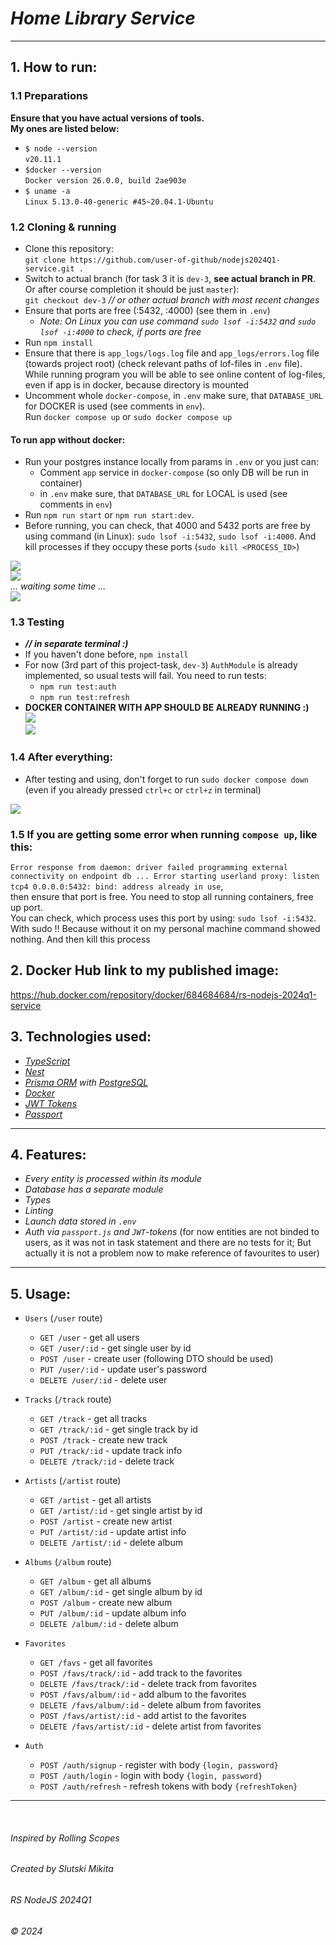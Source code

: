 # _Home Library Service_
___
## 1. How to run:
### 1.1 Preparations  
__Ensure that you have actual versions of tools.__  
__My ones are listed below:__  
- `$ node --version`  
`v20.11.1`
- `$docker --version`  
`Docker version 26.0.0, build 2ae903e`    
- `$ uname -a`  
`Linux 5.13.0-40-generic #45~20.04.1-Ubuntu`

### 1.2 Cloning & running 
- Clone this repository:   
`git clone https://github.com/user-of-github/nodejs2024Q1-service.git .`
- Switch to actual branch (for task 3 it is `dev-3`, __see actual branch in PR__. Or after course completion it should be just `master`):  
`git checkout dev-3` _// or other actual branch with most recent changes_  
- Ensure that ports are free (:5432, :4000) (see them in `.env`)
  - _Note: On Linux you can use command `sudo lsof -i:5432` and `sudo lsof -i:4000` to check, if ports are free_
- Run `npm install`  
- Ensure that there is `app_logs/logs.log` file and `app_logs/errors.log` file (towards project root) (check relevant paths of lof-files in `.env` file). While running program you will be able to see online content of log-files, even if app is in docker, because directory is mounted  
- Uncomment whole `docker-compose`, in `.env` make sure, that `DATABASE_URL` for DOCKER is used (see comments in `env`).  
Run `docker compose up` or `sudo docker compose up`
#### To run app without docker:  
- Run your postgres instance locally from params in `.env` or you just can:  
  - Comment `app` service in `docker-compose` (so only DB will be run in container)
  - in `.env` make sure, that `DATABASE_URL` for LOCAL is used (see comments in `env`)
- Run `npm run start` or `npm run start:dev`.
- Before running, you can check, that 4000 and 5432 ports are free by using command (in Linux): `sudo lsof -i:5432`, `sudo lsof -i:4000`. And kill processes if they occupy these ports (`sudo kill <PROCESS_ID>`)  

![](./demo-for-readme/Screenshot%20from%202024-03-24%2022-59-31.png)  
![](./demo-for-readme/Screenshot%20from%202024-03-24%2023-00-44.png)    
_... waiting some time ..._  
![](./demo-for-readme/Screenshot%20from%202024-03-24%2023-02-40.png)   

### 1.3 Testing
- **_// in separate terminal :)_**
- If you haven't done before, `npm install`    
- For now (3rd part of this project-task, `dev-3`) `AuthModule` is already implemented, so usual tests will fail. You need to run tests:
  - `npm run test:auth`  
  - `npm run test:refresh`  
- __DOCKER CONTAINER WITH APP SHOULD BE ALREADY RUNNING :)__    
  ![](./demo-for-readme/Screenshot%20from%202024-03-31%2018-29-35.png)  
  ![](./demo-for-readme/Screenshot%20from%202024-03-31%2018-30-00.png)  

### 1.4 After everything:  
- After testing and using, don't forget to run `sudo docker compose down` (even if you already pressed `ctrl+c` or `ctrl+z` in terminal)
  
![](./demo-for-readme/Screenshot%20from%202024-03-25%2020-33-34.png)  

### 1.5 If you are getting some error when running `compose up`, like this:
`Error response from daemon: driver failed programming external connectivity on endpoint db ...
Error starting userland proxy: listen tcp4 0.0.0.0:5432: bind: address already in use`,  
then ensure that port is free. You need to stop all running containers, free up port.  
You can check, which process uses this port by using: `sudo lsof -i:5432`. With sudo !! Because without it on my personal machine command showed nothing. And then kill this process

## 2. Docker Hub link to my published image:  
https://hub.docker.com/repository/docker/684684684/rs-nodejs-2024q1-service  

## 3. Technologies used:

* _[TypeScript](https://www.typescriptlang.org/)_
* _[Nest](https://nestjs.com/)_  
* _[Prisma ORM](https://www.prisma.io/) with [PostgreSQL](https://www.postgresql.org/)_ 
* _[Docker](https://www.docker.com/)_  
* _[JWT Tokens](https://jwt.io/)_  
* _[Passport](https://www.passportjs.org/)_

___  

## 4. Features:

* _Every entity is processed within its module_
* _Database has a separate module_
* _Types_
* _Linting_  
* _Launch data stored in `.env`_  
* _Auth via `passport.js` and `JWT`-tokens_ (for now entities are not binded to users, as it was not in task statement and there are no tests for it; But actually it is not a problem now to make reference of favourites to user)

___  

## 5. Usage:

* `Users` (`/user` route)
    * `GET /user` - get all users
    * `GET /user/:id` - get single user by id
    * `POST /user` - create user (following DTO should be used)
    * `PUT /user/:id` - update user's password
    * `DELETE /user/:id` - delete user

* `Tracks` (`/track` route)
    * `GET /track` - get all tracks
    * `GET /track/:id` - get single track by id
    * `POST /track` - create new track
    * `PUT /track/:id` - update track info
    * `DELETE /track/:id` - delete track

* `Artists` (`/artist` route)
    * `GET /artist` - get all artists
    * `GET /artist/:id` - get single artist by id
    * `POST /artist` - create new artist
    * `PUT /artist/:id` - update artist info
    * `DELETE /artist/:id` - delete album

* `Albums` (`/album` route)
    * `GET /album` - get all albums
    * `GET /album/:id` - get single album by id
    * `POST /album` - create new album
    * `PUT /album/:id` - update album info
    * `DELETE /album/:id` - delete album

* `Favorites`
    * `GET /favs` - get all favorites
    * `POST /favs/track/:id` - add track to the favorites
    * `DELETE /favs/track/:id` - delete track from favorites
    * `POST /favs/album/:id` - add album to the favorites
    * `DELETE /favs/album/:id` - delete album from favorites
    * `POST /favs/artist/:id` - add artist to the favorites
    * `DELETE /favs/artist/:id` - delete artist from favorites  
* `Auth`  
    * `POST /auth/signup` - register with body `{login, password}`  
    * `POST /auth/login` - login with  body `{login, password}`  
    * `POST /auth/refresh` - refresh tokens with body `{refreshToken}`

___  
&nbsp;

###### _Inspired by Rolling Scopes_

###### _Created by Slutski Mikita_

###### _RS NodeJS 2024Q1_  

###### © 2024
